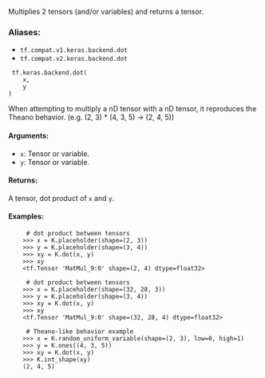 Multiplies 2 tensors (and/or variables) and returns a tensor.
### Aliases:
- `tf.compat.v1.keras.backend.dot`
- `tf.compat.v2.keras.backend.dot`

```
 tf.keras.backend.dot(
    x,
    y
)
```
When attempting to multiply a nD tensor with a nD tensor, it reproduces the Theano behavior. (e.g. (2, 3) * (4, 3, 5) -> (2, 4, 5))
#### Arguments:
- `x`: Tensor or variable.
- `y`: Tensor or variable.
#### Returns:
A tensor, dot product of `x` and `y`.
#### Examples:

```
     # dot product between tensors
    >>> x = K.placeholder(shape=(2, 3))
    >>> y = K.placeholder(shape=(3, 4))
    >>> xy = K.dot(x, y)
    >>> xy
    <tf.Tensor 'MatMul_9:0' shape=(2, 4) dtype=float32>
```

```
     # dot product between tensors
    >>> x = K.placeholder(shape=(32, 28, 3))
    >>> y = K.placeholder(shape=(3, 4))
    >>> xy = K.dot(x, y)
    >>> xy
    <tf.Tensor 'MatMul_9:0' shape=(32, 28, 4) dtype=float32>
```

```
     # Theano-like behavior example
    >>> x = K.random_uniform_variable(shape=(2, 3), low=0, high=1)
    >>> y = K.ones((4, 3, 5))
    >>> xy = K.dot(x, y)
    >>> K.int_shape(xy)
    (2, 4, 5)
```
